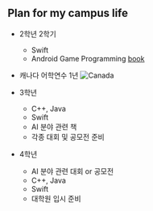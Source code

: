 ## Plan for my campus life

- 2학년 2학기
  * Swift
  * Android Game Programming [book](http://www.hanbit.co.kr/store/books/look.php?p_code=B1205603332)

- 캐나다 어학연수 1년
![Canada](http://cfile3.uf.tistory.com/image/211694335416D80324043A)

- 3학년
  * C++, Java
  * Swift
  * AI 분야 관련 책
  * 각종 대회 및 공모전 준비

- 4학년
  * AI 분야 관련 대회 or 공모전
  * C++, Java
  * Swift
  * 대학원 입시 준비
